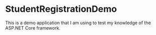 # StudentRegistrationDemo
This is a demo application that I am using to test my knowledge of the ASP.NET Core framework.
